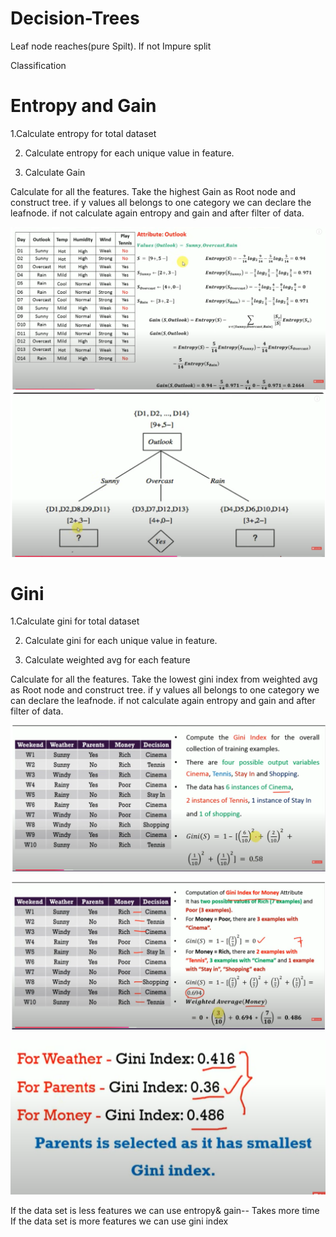 # Decision-Trees

Leaf node reaches(pure Spilt). If not Impure split

Classification

# Entropy and Gain

1.Calculate entropy for total dataset

2. Calculate entropy for each unique value in feature.

3. Calculate Gain

Calculate for all the features. Take the highest Gain as Root node and construct tree. if y values all belongs to one category we can declare the leafnode. if not calculate again entropy and gain and after filter of data.

![Alt text](https://github.com/srirampamerla/Decision-Trees/blob/main/dec1.png?raw=true)
![Alt text](https://github.com/srirampamerla/Decision-Trees/blob/main/dec2.pdf.png?raw=true)

# Gini

1.Calculate gini for total dataset

2. Calculate gini for each unique value in feature.

3. Calculate weighted avg for each feature

Calculate for all the features. Take the lowest gini index from weighted avg as Root node and construct tree. if y values all belongs to one category we can declare the leafnode. if not calculate again entropy and gain and after filter of data.

![Alt text](https://github.com/srirampamerla/Decision-Trees/blob/main/gini1.png?raw=true)

![Alt text](https://github.com/srirampamerla/Decision-Trees/blob/main/gini2.png?raw=true)

![Alt text](https://github.com/srirampamerla/Decision-Trees/blob/main/gini3.png?raw=true)


If the data set is less features we can use entropy& gain-- Takes more time
If the data set is more features we can use gini index
